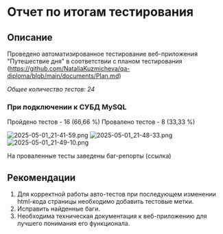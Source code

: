 # Отчет по итогам тестирования

## Описание

Проведено автоматизированное тестирование веб-приложения "Путешествие дня" в соответствии с планом тестирования (https://github.com/NataliaKuzmicheva/qa-diploma/blob/main/documents/Plan.md)

*Общее количество тестов: 24*

### При подключении к СУБД MySQL

Пройдено тестов - 16 (66,66 %)
Провалено тестов - 8 (33,33 %)

![2025-05-01_21-41-59.png](..%2F..%2F..%2FYandexDisk-ginetulina.nat%2F%D1%EA%F0%E8%ED%F8%EE%F2%FB%2F2025-05-01_21-41-59.png)
![2025-05-01_21-48-33.png](..%2F..%2F..%2FYandexDisk-ginetulina.nat%2F%D1%EA%F0%E8%ED%F8%EE%F2%FB%2F2025-05-01_21-48-33.png)
![2025-05-01_21-49-10.png](..%2F..%2F..%2FYandexDisk-ginetulina.nat%2F%D1%EA%F0%E8%ED%F8%EE%F2%FB%2F2025-05-01_21-49-10.png)

На проваленные тесты заведены баг-репорты (ссылка)

## Рекомендации

1. Для корректной работы авто-тестов при последующем изменении html-кода страницы необходимо добавить тестовые метки.
2. Исправить найденные баги.
3. Необходима техническая документация к веб-приложению для лучшего понимания его функционала.



